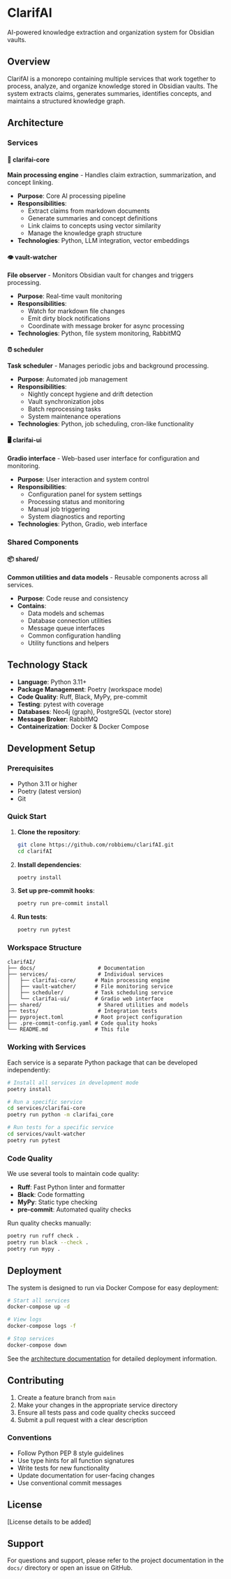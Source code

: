 # ClarifAI

AI-powered knowledge extraction and organization system for Obsidian vaults.

## Overview

ClarifAI is a monorepo containing multiple services that work together to process, analyze, and organize knowledge stored in Obsidian vaults. The system extracts claims, generates summaries, identifies concepts, and maintains a structured knowledge graph.

## Architecture

### Services

#### 🧠 clarifai-core
**Main processing engine** - Handles claim extraction, summarization, and concept linking.

- **Purpose**: Core AI processing pipeline
- **Responsibilities**: 
  - Extract claims from markdown documents
  - Generate summaries and concept definitions
  - Link claims to concepts using vector similarity
  - Manage the knowledge graph structure
- **Technologies**: Python, LLM integration, vector embeddings

#### 👁️ vault-watcher  
**File observer** - Monitors Obsidian vault for changes and triggers processing.

- **Purpose**: Real-time vault monitoring
- **Responsibilities**:
  - Watch for markdown file changes
  - Emit dirty block notifications
  - Coordinate with message broker for async processing
- **Technologies**: Python, file system monitoring, RabbitMQ

#### ⏰ scheduler
**Task scheduler** - Manages periodic jobs and background processing.

- **Purpose**: Automated job management
- **Responsibilities**:
  - Nightly concept hygiene and drift detection
  - Vault synchronization jobs
  - Batch reprocessing tasks
  - System maintenance operations
- **Technologies**: Python, job scheduling, cron-like functionality

#### 🖥️ clarifai-ui
**Gradio interface** - Web-based user interface for configuration and monitoring.

- **Purpose**: User interaction and system control
- **Responsibilities**:
  - Configuration panel for system settings
  - Processing status and monitoring
  - Manual job triggering
  - System diagnostics and reporting
- **Technologies**: Python, Gradio, web interface

### Shared Components

#### 📦 shared/
**Common utilities and data models** - Reusable components across all services.

- **Purpose**: Code reuse and consistency
- **Contains**:
  - Data models and schemas
  - Database connection utilities
  - Message queue interfaces
  - Common configuration handling
  - Utility functions and helpers

## Technology Stack

- **Language**: Python 3.11+
- **Package Management**: Poetry (workspace mode)
- **Code Quality**: Ruff, Black, MyPy, pre-commit
- **Testing**: pytest with coverage
- **Databases**: Neo4j (graph), PostgreSQL (vector store)
- **Message Broker**: RabbitMQ
- **Containerization**: Docker & Docker Compose

## Development Setup

### Prerequisites

- Python 3.11 or higher
- Poetry (latest version)
- Git

### Quick Start

1. **Clone the repository**:
   ```bash
   git clone https://github.com/robbiemu/clarifAI.git
   cd clarifAI
   ```

2. **Install dependencies**:
   ```bash
   poetry install
   ```

3. **Set up pre-commit hooks**:
   ```bash
   poetry run pre-commit install
   ```

4. **Run tests**:
   ```bash
   poetry run pytest
   ```

### Workspace Structure

```
clarifAI/
├── docs/                    # Documentation
├── services/                # Individual services
│   ├── clarifai-core/      # Main processing engine
│   ├── vault-watcher/      # File monitoring service
│   ├── scheduler/          # Task scheduling service
│   └── clarifai-ui/        # Gradio web interface
├── shared/                  # Shared utilities and models
├── tests/                   # Integration tests
├── pyproject.toml          # Root project configuration
├── .pre-commit-config.yaml # Code quality hooks
└── README.md               # This file
```

### Working with Services

Each service is a separate Python package that can be developed independently:

```bash
# Install all services in development mode
poetry install

# Run a specific service
cd services/clarifai-core
poetry run python -m clarifai_core

# Run tests for a specific service
cd services/vault-watcher  
poetry run pytest
```

### Code Quality

We use several tools to maintain code quality:

- **Ruff**: Fast Python linter and formatter
- **Black**: Code formatting
- **MyPy**: Static type checking
- **pre-commit**: Automated quality checks

Run quality checks manually:
```bash
poetry run ruff check .
poetry run black --check .
poetry run mypy .
```

## Deployment

The system is designed to run via Docker Compose for easy deployment:

```bash
# Start all services
docker-compose up -d

# View logs
docker-compose logs -f

# Stop services
docker-compose down
```

See the [architecture documentation](docs/arch/architecture.md) for detailed deployment information.

## Contributing

1. Create a feature branch from `main`
2. Make your changes in the appropriate service directory
3. Ensure all tests pass and code quality checks succeed
4. Submit a pull request with a clear description

### Conventions

- Follow Python PEP 8 style guidelines
- Use type hints for all function signatures
- Write tests for new functionality
- Update documentation for user-facing changes
- Use conventional commit messages

## License

[License details to be added]

## Support

For questions and support, please refer to the project documentation in the `docs/` directory or open an issue on GitHub.